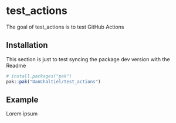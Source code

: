 
# test_actions

<!-- badges: start -->
<!-- badges: end -->

The goal of test_actions is to test GitHub Actions

## Installation

This section is just to test syncing the package dev version with the Readme

``` r
# install.packages("pak")
pak::pak("DanChaltiel/test_actions")
```

## Example

Lorem ipsum

